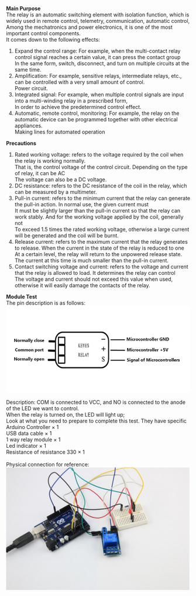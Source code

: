 <b>Main Purpose</b><br>
The relay is an automatic switching element with isolation function, which is widely used in remote control, telemetry, communication, automatic control,<br>
Among the mechatronics and power electronics, it is one of the most important control components.<br>
It comes down to the following effects:<br>
1) Expand the control range: For example, when the multi-contact relay control signal reaches a certain value, it can press the contact group<br>
In the same form, switch, disconnect, and turn on multiple circuits at the same time.<br>
2) Amplification: For example, sensitive relays, intermediate relays, etc., can be controlled with a very small amount of control.<br>
Power circuit.<br>
3) Integrated signal: For example, when multiple control signals are input into a multi-winding relay in a prescribed form,<br>
In order to achieve the predetermined control effect.<br>
4) Automatic, remote control, monitoring: For example, the relay on the automatic device can be programmed together with other electrical appliances.<br>
Making lines for automated operation


<b>Precautions</b><br>
1) Rated working voltage: refers to the voltage required by the coil when the relay is working normally.<br>
That is, the control voltage of the control circuit. Depending on the type of relay, it can be AC<br>
The voltage can also be a DC voltage.<br>
2) DC resistance: refers to the DC resistance of the coil in the relay, which can be measured by a multimeter.<br>
3) Pull-in current: refers to the minimum current that the relay can generate the pull-in action. In normal use, the given current must<br>
It must be slightly larger than the pull-in current so that the relay can work stably. And for the working voltage applied by the coil, generally not<br>
To exceed 1.5 times the rated working voltage, otherwise a large current will be generated and the coil will be burnt.<br>
4) Release current: refers to the maximum current that the relay generates to release. When the current in the state of the relay is reduced to one<br>
At a certain level, the relay will return to the unpowered release state. The current at this time is much smaller than the pull-in current.<br>
5) Contact switching voltage and current: refers to the voltage and current that the relay is allowed to load. It determines the relay can control<br>
The voltage and current should not exceed this value when used, otherwise it will easily damage the contacts of the relay.


<b>Module Test</b><br>
The pin description is as follows:
![](https://raw.githubusercontent.com/WengYongHao/37-in-1-sensors-kit-for-Arduino/master/Relay/IMG/20190211210333.jpg)

Description: COM is connected to VCC, and NO is connected to the anode of the LED we want to control.<br>
When the relay is turned on, the LED will light up;<br>
Look at what you need to prepare to complete this test. They have specific<br>
Arduino Controller × 1<br>
USB data cable × 1<br>
1 way relay module × 1<br>
Led indicator × 1<br>
Resistance of resistance 330 × 1<br>
<br>
Physical connection for reference:<br>
![](https://raw.githubusercontent.com/WengYongHao/37-in-1-sensors-kit-for-Arduino/master/Relay/IMG/20190211212939.png)
